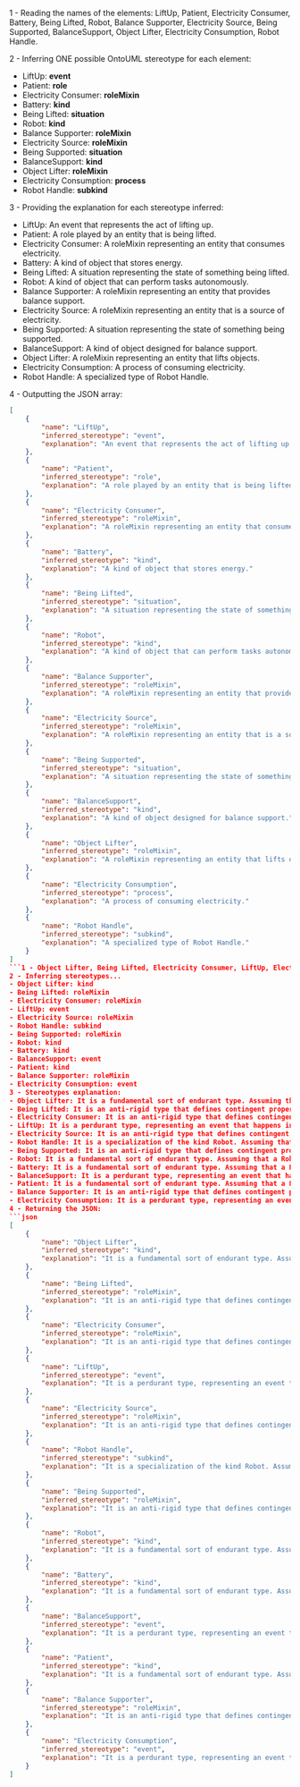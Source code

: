 1 - Reading the names of the elements: LiftUp, Patient, Electricity Consumer, Battery, Being Lifted, Robot, Balance Supporter, Electricity Source, Being Supported, BalanceSupport, Object Lifter, Electricity Consumption, Robot Handle.

2 - Inferring ONE possible OntoUML stereotype for each element:

- LiftUp: **event**
- Patient: **role**
- Electricity Consumer: **roleMixin**
- Battery: **kind**
- Being Lifted: **situation**
- Robot: **kind**
- Balance Supporter: **roleMixin**
- Electricity Source: **roleMixin**
- Being Supported: **situation**
- BalanceSupport: **kind**
- Object Lifter: **roleMixin** 
- Electricity Consumption: **process**
- Robot Handle: **subkind**

3 - Providing the explanation for each stereotype inferred:

- LiftUp: An event that represents the act of lifting up.
- Patient: A role played by an entity that is being lifted.
- Electricity Consumer: A roleMixin representing an entity that consumes electricity.
- Battery: A kind of object that stores energy.
- Being Lifted: A situation representing the state of something being lifted.
- Robot: A kind of object that can perform tasks autonomously.
- Balance Supporter: A roleMixin representing an entity that provides balance support.
- Electricity Source: A roleMixin representing an entity that is a source of electricity.
- Being Supported: A situation representing the state of something being supported.
- BalanceSupport: A kind of object designed for balance support.
- Object Lifter: A roleMixin representing an entity that lifts objects.
- Electricity Consumption: A process of consuming electricity.
- Robot Handle: A specialized type of Robot Handle.

4 - Outputting the JSON array:
```json
[
    {
        "name": "LiftUp",
        "inferred_stereotype": "event",
        "explanation": "An event that represents the act of lifting up."
    },
    {
        "name": "Patient",
        "inferred_stereotype": "role",
        "explanation": "A role played by an entity that is being lifted."
    },
    {
        "name": "Electricity Consumer",
        "inferred_stereotype": "roleMixin",
        "explanation": "A roleMixin representing an entity that consumes electricity."
    },
    {
        "name": "Battery",
        "inferred_stereotype": "kind",
        "explanation": "A kind of object that stores energy."
    },
    {
        "name": "Being Lifted",
        "inferred_stereotype": "situation",
        "explanation": "A situation representing the state of something being lifted."
    },
    {
        "name": "Robot",
        "inferred_stereotype": "kind",
        "explanation": "A kind of object that can perform tasks autonomously."
    },
    {
        "name": "Balance Supporter",
        "inferred_stereotype": "roleMixin",
        "explanation": "A roleMixin representing an entity that provides balance support."
    },
    {
        "name": "Electricity Source",
        "inferred_stereotype": "roleMixin",
        "explanation": "A roleMixin representing an entity that is a source of electricity."
    },
    {
        "name": "Being Supported",
        "inferred_stereotype": "situation",
        "explanation": "A situation representing the state of something being supported."
    },
    {
        "name": "BalanceSupport",
        "inferred_stereotype": "kind",
        "explanation": "A kind of object designed for balance support."
    },
    {
        "name": "Object Lifter",
        "inferred_stereotype": "roleMixin",
        "explanation": "A roleMixin representing an entity that lifts objects."
    },
    {
        "name": "Electricity Consumption",
        "inferred_stereotype": "process",
        "explanation": "A process of consuming electricity."
    },
    {
        "name": "Robot Handle",
        "inferred_stereotype": "subkind",
        "explanation": "A specialized type of Robot Handle."
    }
]
```1 - Object Lifter, Being Lifted, Electricity Consumer, LiftUp, Electricity Source, Robot Handle, Being Supported, Robot, Battery, BalanceSupport, Patient, Balance Supporter, Electricity Consumption
2 - Inferring stereotypes...
- Object Lifter: kind
- Being Lifted: roleMixin
- Electricity Consumer: roleMixin
- LiftUp: event
- Electricity Source: roleMixin
- Robot Handle: subkind
- Being Supported: roleMixin
- Robot: kind
- Battery: kind
- BalanceSupport: event
- Patient: kind
- Balance Supporter: roleMixin
- Electricity Consumption: event
3 - Stereotypes explanation:
- Object Lifter: It is a fundamental sort of endurant type. Assuming that an Object Lifter can be defined by its own, independently of any other element.
- Being Lifted: It is an anti-rigid type that defines contingent properties, as something can be lifted or not. It can also be applied to instances of different kinds, such as a box or a person.
- Electricity Consumer: It is an anti-rigid type that defines contingent properties, as something can consume electricity or not. It can also be applied to instances of different kinds, such as a computer or a robot.
- LiftUp: It is a perdurant type, representing an event that happens in time. In this case, the LiftUp event represents the act of something being lifted.
- Electricity Source: It is an anti-rigid type that defines contingent properties, as something can be an electricity source or not. It can also be applied to instances of different kinds, such as a battery or a power outlet.
- Robot Handle: It is a specialization of the kind Robot. Assuming that a Robot Handle is a type of robot.
- Being Supported: It is an anti-rigid type that defines contingent properties, as something can be supported or not. It can also be applied to instances of different kinds.
- Robot: It is a fundamental sort of endurant type. Assuming that a Robot can be defined by its own, independently of any other element.
- Battery: It is a fundamental sort of endurant type. Assuming that a Battery can be defined by its own, independently of any other element.
- BalanceSupport: It is a perdurant type, representing an event that happens in time. In this case, the BalanceSupport event represents the act of something being balanced.
- Patient: It is a fundamental sort of endurant type. Assuming that a Patient can be defined by its own, independently of any other element.
- Balance Supporter: It is an anti-rigid type that defines contingent properties, as something can be a balance supporter or not. It can also be applied to instances of different kinds.
- Electricity Consumption: It is a perdurant type, representing an event that happens in time. In this case, the Electricity Consumption event represents the act of something consuming electricity.
4 - Returning the JSON:
```json
[
    {
        "name": "Object Lifter",
        "inferred_stereotype": "kind",
        "explanation": "It is a fundamental sort of endurant type. Assuming that an Object Lifter can be defined by its own, independently of any other element."
    },
    {
        "name": "Being Lifted",
        "inferred_stereotype": "roleMixin",
        "explanation": "It is an anti-rigid type that defines contingent properties, as something can be lifted or not. It can also be applied to instances of different kinds, such as a box or a person."
    },
    {
        "name": "Electricity Consumer",
        "inferred_stereotype": "roleMixin",
        "explanation": "It is an anti-rigid type that defines contingent properties, as something can consume electricity or not. It can also be applied to instances of different kinds, such as a computer or a robot."
    },
    {
        "name": "LiftUp",
        "inferred_stereotype": "event",
        "explanation": "It is a perdurant type, representing an event that happens in time. In this case, the LiftUp event represents the act of something being lifted."
    },
    {
        "name": "Electricity Source",
        "inferred_stereotype": "roleMixin",
        "explanation": "It is an anti-rigid type that defines contingent properties, as something can be an electricity source or not. It can also be applied to instances of different kinds, such as a battery or a power outlet."
    },
    {
        "name": "Robot Handle",
        "inferred_stereotype": "subkind",
        "explanation": "It is a specialization of the kind Robot. Assuming that a Robot Handle is a type of robot."
    },
    {
        "name": "Being Supported",
        "inferred_stereotype": "roleMixin",
        "explanation": "It is an anti-rigid type that defines contingent properties, as something can be supported or not. It can also be applied to instances of different kinds."
    },
    {
        "name": "Robot",
        "inferred_stereotype": "kind",
        "explanation": "It is a fundamental sort of endurant type. Assuming that a Robot can be defined by its own, independently of any other element."
    },
    {
        "name": "Battery",
        "inferred_stereotype": "kind",
        "explanation": "It is a fundamental sort of endurant type. Assuming that a Battery can be defined by its own, independently of any other element."
    },
    {
        "name": "BalanceSupport",
        "inferred_stereotype": "event",
        "explanation": "It is a perdurant type, representing an event that happens in time. In this case, the BalanceSupport event represents the act of something being balanced."
    },
    {
        "name": "Patient",
        "inferred_stereotype": "kind",
        "explanation": "It is a fundamental sort of endurant type. Assuming that a Patient can be defined by its own, independently of any other element."
    },
    {
        "name": "Balance Supporter",
        "inferred_stereotype": "roleMixin",
        "explanation": "It is an anti-rigid type that defines contingent properties, as something can be a balance supporter or not. It can also be applied to instances of different kinds."
    },
    {
        "name": "Electricity Consumption",
        "inferred_stereotype": "event",
        "explanation": "It is a perdurant type, representing an event that happens in time. In this case, the Electricity Consumption event represents the act of something consuming electricity."
    }
]
```
